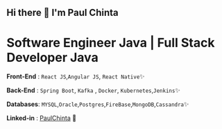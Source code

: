 ## Hi there 🌱 I'm Paul Chinta
# Software Engineer Java | Full Stack Developer Java

**Front-End** : `React JS`,`Angular JS`, `React Native`✨

**Back-End** : `Spring Boot`, `Kafka` , `Docker`, `Kubernetes`,`Jenkins`✨

**Databases**: `MYSQL`,`Oracle`,`Postgres`,`FireBase`,`MongoDB`,`Cassandra`✨

**Linked-in** : [PaulChinta](https://www.linkedin.com/in/paulchinta/) 🌱

<!--
**PaulChinta7/PaulChinta7** is a ✨ _special_ ✨ repository because its `README.md` (this file) appears on your GitHub profile.

Here are some ideas to get you started:

- 🔭 I’m currently working on ...
- 🌱 I’m currently learning ...
- 👯 I’m looking to collaborate on ...
- 🤔 I’m looking for help with ...
- 💬 Ask me about ...
- 📫 How to reach me: ...
- 😄 Pronouns: ...
- ⚡ Fun fact: ...
-->
